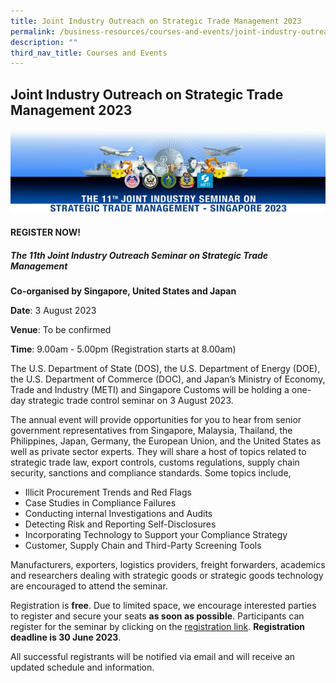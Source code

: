 ```yaml
---
title: Joint Industry Outreach on Strategic Trade Management 2023
permalink: /business-resources/courses-and-events/joint-industry-outreach-on-strategic-trade-management-2023/
description: ""
third_nav_title: Courses and Events
---
```

## Joint Industry Outreach on Strategic Trade Management 2023

![](/images/jio2023.png)

#### **REGISTER  NOW!**

##### **The 11th Joint Industry Outreach Seminar on Strategic Trade Management**

**Co-organised by Singapore, United States and Japan**

**Date**: 3 August 2023

**Venue**: To be confirmed

**Time**: 9.00am - 5.00pm (Registration starts at 8.00am)

The U.S. Department of State (DOS), the U.S. Department of Energy (DOE), the U.S. Department of Commerce (DOC), and Japan’s Ministry of Economy, Trade and Industry (METI) and Singapore Customs will be holding a one-day strategic trade control seminar on 3 August 2023.

The annual event will provide opportunities for you to hear from senior government representatives from Singapore, Malaysia, Thailand, the Philippines, Japan, Germany, the European Union, and the United States as well as private sector experts. They will share a host of topics related to strategic trade law, export controls, customs regulations, supply chain security, sanctions and compliance standards. Some topics include, 

*   Illicit Procurement Trends and Red Flags
*   Case Studies in Compliance Failures
*   Conducting internal Investigations and Audits
*   Detecting Risk and Reporting Self-Disclosures
*   Incorporating Technology to Support your Compliance Strategy
*   Customer, Supply Chain and Third-Party Screening Tools

Manufacturers, exporters, logistics providers, freight forwarders, academics and researchers dealing with strategic goods or strategic goods technology are encouraged to attend the seminar.

Registration is **free**. Due to limited space, we encourage interested parties to register and secure your seats **as soon as possible**. Participants can register for the seminar by clicking on the [registration link](https://llnl.cventevents.com/event/7652a027-85c6-449c-8b31-2dbba9083ae9/summary). **Registration deadline is 30 June 2023**.

All successful registrants will be notified via email and will receive an updated schedule and information.